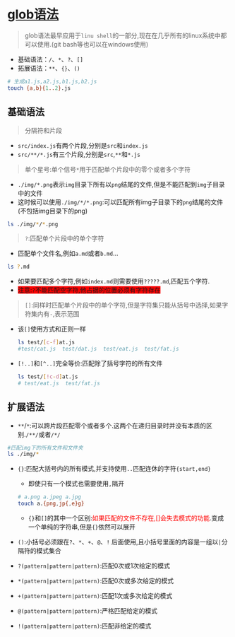 # [glob语法](https://www.ruanyifeng.com/blog/2018/09/bash-wildcards.html)

>glob语法最早应用于`linu shell`的一部分,现在在几乎所有的linux系统中都可以使用.(git bash等也可以在windows使用)

* 基础语法：`/`、`*`、`?`、`[]`
* 拓展语法：`**`、`{}`、`()`

```bash
# 生成a1.js,a2.js,b1.js,b2.js
touch {a,b}{1..2}.js
```

## 基础语法

>分隔符和片段

* `src/index.js`有两个片段,分别是`src`和`index.js`
* `src/**/*.js`有三个片段,分别是`src`,`**`和`*.js`

> 单个星号:单个信号`*`用于匹配单个片段中的零个或者多个字符

* `./img/*.png`表示`img`目录下所有以`png`结尾的文件,但是不能匹配到`img`子目录中的文件
* 这时候可以使用`./img/*/*.png`:可以匹配所有img子目录下的`png`结尾的文件(不包括img目录下的png)

```bash
ls ./img/*/*.png
```

>`?`:匹配单个片段中的单个字符

* 匹配单个文件名,例如`a.md`或者`b.md`...

```bash
ls ?.md
```

* 如果要匹配多个字符,例如`index.md`则需要使用`?????.md`,匹配五个字符.
* <span style="background-color:red">注意:`?`不能匹配空字符,他占据的位置必须有字符存在</span>

>`[]`:同样时匹配单个片段中的单个字符,但是字符集只能从括号中选择,如果字符集内有`-`,表示范围

* 该`[]`使用方式和正则一样

   ```bash
   ls test/[c-f]at.js
   #test/cat.js  test/dat.js  test/eat.js  test/fat.js
   ```

* `[!..]`和`[^..]`完全等价:匹配除了括号字符的所有文件

   ```bash
   ls test/[!c-d]at.js
   # test/eat.js  test/fat.js
   ```

## 扩展语法

* `**`/`*`:可以跨片段匹配零个或者多个.这两个在递归目录时并没有本质的区别.`/**/`或者`/*/`

```bash
#匹配img下的所有文件和文件夹
ls ./img/*
```

* `{}`:匹配大括号内的所有模式,并支持使用`..`匹配连休的字符`{start,end}`
  * 即使只有一个模式也需要使用`,`隔开

   ```bash
   # a.png a.jpeg a.jpg
   touch a.{png,jp{,e}g}
   ```

  * `{}`和`[]`的其中一个区别:<span style="color:red">如果匹配的文件不存在,[]会失去模式的功能</span>.变成一个单纯的字符串,但是`{}`依然可以展开

* `()`:小括号必须跟在`?`、`*`、`+`、`@`、`!` 后面使用,且小括号里面的内容是一组以`|`分隔符的模式集合

* `?(pattern|pattern|pattern)`:匹配0次或1次给定的模式
* `*(pattern|pattern|pattern)`:匹配0次或多次给定的模式
* `+(pattern|pattern|pattern)`:匹配1次或多次给定的模式
* `@(pattern|pattern|pattern)`:严格匹配给定的模式
* `!(pattern|pattern|pattern)`:匹配非给定的模式
